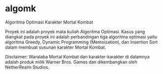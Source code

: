 # algomk
Algoritma Optimasi Karakter Mortal Kombat

Proyek ini adalah proyek mata kuliah Algoritma Optimasi. Kasus yang diangkat pada proyek ini adalah perbandingan tiga algoritma optimasi yaitu algoritma Greedy, Dynamic Programming (Memoization), dan Insertion Sort dalam membuat susunan karakter Mortal Kombat. 

Disclaimer:
Waralaba Mortal Kombat dan karakter-karakter di dalamnya adalah produk milik Warner Bros. Games dan dikembangkan oleh NetherRealm Studios.

